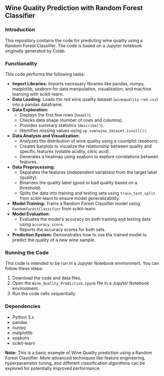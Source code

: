 ## Wine Quality Prediction with Random Forest Classifier

### Introduction

This repository contains the code for predicting wine quality using a Random Forest Classifier. The code is based on a Jupyter notebook originally generated by Colab.

### Functionality

This code performs the following tasks:

* **Import Libraries:** Imports necessary libraries like pandas, numpy, matplotlib, seaborn for data manipulation, visualization, and machine learning with scikit-learn.
* **Data Loading:** Loads the red wine quality dataset (`winequality-red.csv`) into a pandas dataframe.
* **Data Exploration:**
  * Displays the first few rows (`head()`).
  * Checks data shape (number of rows and columns).
  * Provides summary statistics (`describe()`).
  * Identifies missing values using `np.sum(wine_dataset.isnull())`.
* **Data Analysis and Visualization:**
  * Analyzes the distribution of wine quality using a countplot (seaborn).
  * Creates barplots to visualize the relationship between quality and specific features (volatile acidity, citric acid).
  * Generates a heatmap using seaborn to explore correlations between features.
* **Data Preprocessing:**
  * Separates the features (independent variables) from the target label (quality).
  * Binarizes the quality label (good or bad quality based on a threshold).
  * Splits the data into training and testing sets using `train_test_split` from scikit-learn to ensure model generalizability.
* **Model Training:** Trains a Random Forest Classifier model using `RandomForestClassifier` from scikit-learn.
* **Model Evaluation:**
  * Evaluates the model's accuracy on both training and testing data using `accuracy_score`.
  * Reports the accuracy scores for both sets.
* **Prediction System:** Demonstrates how to use the trained model to predict the quality of a new wine sample.

### Running the Code

This code is intended to be run in a Jupyter Notebook environment. You can follow these steps:

1. Download the code and data files.
2. Open the `Wine_Quality_Prediction.ipynb` file in a Jupyter Notebook environment.
3. Run the code cells sequentially.

### Dependencies

* Python 3.x
* pandas
* numpy
* matplotlib
* seaborn
* scikit-learn

**Note:** This is a basic example of Wine Quality prediction using a Random Forest Classifier. More advanced techniques like feature engineering, hyperparameter tuning, and different classification algorithms can be explored for potentially improved performance.


